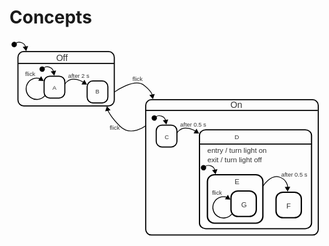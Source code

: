 # Concepts

<style>
  .state {
    fill: none; stroke: rgb(0, 0, 0); stroke-width: 3;
  }
</style>

<svg viewBox="-111.18638610839844 -43.07823944091797 858.5973510742188 549.2330322265625" width="858.5973510742188" height="549.2330322265625" xmlns="http://www.w3.org/2000/svg" xmlns:bx="https://boxy-svg.com">
  <g transform="matrix(1, 0, 0, 1, 0, 0)">
    <g>
      <rect x="-88.152" y="-10.866" width="262.559" height="148.015" class="state" rx="15.659" ry="15.659"/>
      <path style="fill: rgb(216, 216, 216); stroke: rgb(0, 0, 0); stroke-width: 3;" d="M -87.235 21.511 L 173.872 21.511"/>
      <text x="15.955" y="14.711" style="fill: rgb(51, 51, 51); font-family: sans-serif; font-size: 24px; stroke-width: 3px; white-space: pre;">Off</text>
    </g>
    <g transform="matrix(1, 0, 0, 1, -2, 10)">
      <rect x="-14.856" y="46.198" width="56.462" height="59.889" class="state" rx="15.659" ry="15.659"/>
      <text x="8.117" y="83.687" style="fill: rgb(51, 51, 51); font-family: sans-serif; font-size: 16px; white-space: pre;">A</text>
    </g>
    <g transform="matrix(1, 0, 0, 1, -2, 10)">
      <rect x="102.478" y="59.132" width="56.462" height="59.889" class="state" rx="15.659" ry="15.659"/>
      <text x="125.183" y="93.983" style="fill: rgb(51, 51, 51); font-family: sans-serif; font-size: 16px; white-space: pre;">B</text>
    </g>
    <g transform="matrix(1, 0, 0, 1, -2, 10)">
      <path d="M 52.991 13.003 L 60.431 25.89 L 45.55 25.89 L 52.991 13.003 Z" style="" transform="matrix(0.999043, 0.043751, -0.043751, 0.999043, -75.254522, 30.734625)" bx:shape="triangle 45.55 13.003 14.881 12.887 0.5 0 1@5e4c3892"/>
      <text x="-66.43" y="46.318" style="fill: rgb(51, 51, 51); font-family: sans-serif; font-size: 16px; white-space: pre;">flick</text>
      <path d="M 461.164 554.224 A 63.697 63.697 0 1 1 383.028 484.088 L 383.263 485.06 A 62.697 62.697 0 1 0 460.172 554.095 Z" style="fill: none; stroke: rgb(0, 0, 0); stroke-width: 4.35656;" transform="matrix(0.382873, 0.253299, -0.253299, 0.382873, -48.968494, -229.270981)" bx:shape="pie 398 546 62.697 63.697 97.418 346.405 1@eb644306"/>
    </g>
    <g transform="matrix(1, 0, 0, 1, -2, 10)">
      <text x="50.45" y="50.987" style="fill: rgb(51, 51, 51); font-family: sans-serif; font-size: 16px; white-space: pre;">after 2 s</text>
      <path style="stroke: rgb(0, 0, 0); fill: none; stroke-width: 2;" d="M 41.869 67.712 C 41.869 67.712 48.971 54.864 64.596 54.485 C 80.221 54.106 92.077 62.89 92.077 62.89"/>
      <path d="M 52.991 13.003 L 60.431 25.89 L 45.55 25.89 L 52.991 13.003 Z" style="" transform="matrix(0.999043, 0.043751, -0.043751, 0.999043, 42.678887, 40.822474)" bx:shape="triangle 45.55 13.003 14.881 12.887 0.5 0 1@5e4c3892"/>
    </g>
    <g transform="matrix(1, 0, 0, 1, -83.733116, -22.002293)">
      <ellipse style="" transform="matrix(0.6, 0.8, -0.8, 0.6, 66.684728, -8.839179)" cx="51.177" cy="44.699" rx="7.288" ry="7.288"/>
      <path style="stroke: rgb(0, 0, 0); fill: none; stroke-width: 2;" d="M 67.134 54.917 C 67.134 54.917 72.585 50.566 82.249 54.161 C 91.913 57.756 92.4 65.968 92.4 65.968"/>
      <path d="M 52.991 13.003 L 60.431 25.89 L 45.55 25.89 L 52.991 13.003 Z" style="" transform="matrix(0.646251, 0.763125, -0.763125, 0.64625, 75.1945, 14.086562)" bx:shape="triangle 45.55 13.003 14.881 12.887 0.5 0 1@5e4c3892"/>
    </g>
  </g>
  <g transform="matrix(1, 0, 0, 1, 189.96713256835935, 57.20753860473633)">
    <rect x="70.115" y="63.175" width="470.373" height="368.829" class="state" rx="15.659" ry="15.659"/>
    <path style="fill: rgb(216, 216, 216); stroke: rgb(0, 0, 0); stroke-width: 3;" d="M 69.114 92.333 L 538.599 92.333"/>
    <text x="301.192" y="85.533" style="fill: rgb(51, 51, 51); font-family: sans-serif; font-size: 24px; stroke-width: 3px; white-space: pre;">On</text>
    <g transform="matrix(1, 0, 0, 1, 113.589722, 86.11718)" style="">
      <rect x="-14.856" y="46.198" width="56.462" height="59.889" class="state" rx="15.659" ry="15.659"/>
      <text x="8.117" y="83.687" style="fill: rgb(51, 51, 51); font-family: sans-serif; font-size: 16px; white-space: pre;">C</text>
    </g>
    <g transform="matrix(1.088255, 0, 0, 0.979431, 105.147041, 87.333473)" style="">
      <rect x="102.478" y="59.132" width="280.677" height="275.145" class="state" rx="15.659" ry="15.659"/>
      <text x="190.183" y="84.983" style="fill: rgb(51, 51, 51); font-family: sans-serif; font-size: 16px; white-space: pre;">D</text>
      <path style="fill: rgb(216, 216, 216); stroke: rgb(0, 0, 0); stroke-width: 3;" d="M 103.909 98.587 L 382.579 98.587"/>
      <text x="338.951" y="282.095" style="fill: rgb(51, 51, 51); font-family: sans-serif; font-size: 16px; white-space: pre;" transform="matrix(1.121833, 0, 0, 1.186524, -258.007111, -211.823074)">entry / turn light on</text>
      <text x="339.122" y="304.213" style="fill: rgb(51, 51, 51); font-family: sans-serif; font-size: 16px; white-space: pre;" transform="matrix(1.121833, 0, 0, 1.186524, -258.007111, -211.823074)">exit / turn light off</text>
      <g transform="matrix(1.121833, 0, 0, 1.186524, 310.942169, 177.960098)" style="">
        <rect x="-14.856" y="46.198" width="56.462" height="59.889" class="state"  rx="15.659" ry="15.659"/>
        <text x="8.117" y="83.687" style="fill: rgb(51, 51, 51); font-family: sans-serif; font-size: 16px; stroke-width: 2.51788px; white-space: pre;">F</text>
      </g>
      <g transform="matrix(0.918902, 0, 0, 1.021, 195.622757, 175.841202)" style="">
        <text x="121.45" y="12.987" style="fill: rgb(51, 51, 51); font-family: sans-serif; font-size: 16px; white-space: pre;">after 0.5 s</text>
        <path style="stroke: rgb(0, 0, 0); fill: none; stroke-width: 2;" d="M 71.687 39.154 C 71.687 39.154 92.319 7.004 115.539 14.037 C 138.759 21.07 139.277 42.529 139.277 42.529"/>
        <path d="M 52.991 13.003 L 60.431 25.89 L 45.55 25.89 L 52.991 13.003 Z" style="" transform="matrix(-0.999584, 0.02884, -0.028843, -0.999584, 192.297647, 65.478925)" bx:shape="triangle 45.55 13.003 14.881 12.887 0.5 0 1@5e4c3892"/>
      </g>
      <g transform="matrix(1.121833, 0, 0, 1.186524, 139.043976, 129.335999)" style="">
        <rect x="-14.856" y="46.198" width="123.796" height="113.514" class="state" rx="15.659" ry="15.659"/>
        <text x="45.795" y="68.201" style="fill: rgb(51, 51, 51); font-family: sans-serif; font-size: 16px; white-space: pre;">E</text>
        <g transform="matrix(1, 0, 0, 1, 52.648926, 38.037197)" style="">
          <rect x="-14.856" y="46.198" width="56.462" height="59.889" class="state" rx="15.659" ry="15.659"/>
          <text x="8.117" y="83.687" style="fill: rgb(51, 51, 51); font-family: sans-serif; font-size: 16px; stroke-width: 2.51788px; white-space: pre;">G</text>
        </g>
        <g transform="matrix(0.819108, 0, 0, 0.860497, 49.612343, 53.377678)">
          <path d="M 52.991 13.003 L 60.431 25.89 L 45.55 25.89 L 52.991 13.003 Z" style="" transform="matrix(0.999043, 0.043751, -0.043751, 0.999043, -75.254522, 30.734625)" bx:shape="triangle 45.55 13.003 14.881 12.887 0.5 0 1@5e4c3892"/>
          <text x="-66.43" y="46.318" style="fill: rgb(51, 51, 51); font-family: sans-serif; font-size: 16px; white-space: pre;">flick</text>
          <path d="M 461.164 554.224 A 63.697 63.697 0 1 1 383.028 484.088 L 383.263 485.06 A 62.697 62.697 0 1 0 460.172 554.095 Z" style="fill: none; stroke: rgb(0, 0, 0); stroke-width: 4.35656;" transform="matrix(0.382873, 0.253299, -0.253299, 0.382873, -48.968494, -229.270981)" bx:shape="pie 398 546 62.697 63.697 97.418 346.405 1@eb644306"/>
        </g>
      </g>
      <g transform="matrix(0.918902, 0, 0, 1.021001, 55.977158, 104.368713)" style="">
        <ellipse style="" transform="matrix(0.6, 0.8, -0.8, 0.6, 66.684728, -8.839179)" cx="51.177" cy="44.699" rx="7.288" ry="7.288"/>
        <path style="stroke: rgb(0, 0, 0); fill: none; stroke-width: 2;" d="M 67.134 54.917 C 67.134 54.917 72.585 50.566 82.249 54.161 C 91.913 57.756 92.4 65.968 92.4 65.968"/>
        <path d="M 52.991 13.003 L 60.431 25.89 L 45.55 25.89 L 52.991 13.003 Z" style="" transform="matrix(0.646251, 0.763125, -0.763125, 0.64625, 75.1945, 14.086562)" bx:shape="triangle 45.55 13.003 14.881 12.887 0.5 0 1@5e4c3892"/>
      </g>
    </g>
    <g transform="matrix(1, 0, 0, 1, 113.589722, 86.11718)" style="">
      <text x="50.45" y="50.987" style="fill: rgb(51, 51, 51); font-family: sans-serif; font-size: 16px; white-space: pre;">after 0.5 s</text>
      <path style="stroke: rgb(0, 0, 0); fill: none; stroke-width: 2;" d="M 41.869 67.712 C 41.869 67.712 48.971 54.864 64.596 54.485 C 80.221 54.106 92.077 62.89 92.077 62.89"/>
      <path d="M 52.991 13.003 L 60.431 25.89 L 45.55 25.89 L 52.991 13.003 Z" style="" transform="matrix(0.999043, 0.043751, -0.043751, 0.999043, 42.678887, 40.822474)" bx:shape="triangle 45.55 13.003 14.881 12.887 0.5 0 1@5e4c3892"/>
    </g>
    <g transform="matrix(1, 0, 0, 1, 31.8566, 54.114891)" style="">
      <ellipse style="" transform="matrix(0.6, 0.8, -0.8, 0.6, 66.684728, -8.839179)" cx="51.177" cy="44.699" rx="7.288" ry="7.288"/>
      <path style="stroke: rgb(0, 0, 0); fill: none; stroke-width: 2;" d="M 67.134 54.917 C 67.134 54.917 72.585 50.566 82.249 54.161 C 91.913 57.756 92.4 65.968 92.4 65.968"/>
      <path d="M 52.991 13.003 L 60.431 25.89 L 45.55 25.89 L 52.991 13.003 Z" style="" transform="matrix(0.646251, 0.763125, -0.763125, 0.64625, 75.1945, 14.086562)" bx:shape="triangle 45.55 13.003 14.881 12.887 0.5 0 1@5e4c3892"/>
    </g>
  </g>
  <g transform="matrix(1, 0, 0, 1, 0, -7.105427357601002e-15)">
    <path style="stroke: rgb(0, 0, 0); fill: none; stroke-width: 2; stroke-linejoin: round; stroke-linecap: round;" d="M 150.132 181.757 C 150.132 181.757 182.523 143.191 217.793 165.592 C 253.063 187.993 260.885 202.868 260.885 202.868" transform="matrix(-0.97679, -0.2142, 0.2142, -0.97679, 367.534245, 401.290093)"/>
    <text x="161.796" y="201.503" style="fill: rgb(51, 51, 51); font-family: sans-serif; font-size: 16px; white-space: pre;">flick</text>
    <path d="M 52.991 13.003 L 60.431 25.89 L 45.55 25.89 L 52.991 13.003 Z" style="" transform="matrix(-0.663706, -0.747994, 0.747995, -0.663706, 175.069181, 200.382307)" bx:shape="triangle 45.55 13.003 14.881 12.887 0.5 0 1@5e4c3892"/>
  </g>
  <g transform="matrix(1, 0, 0, 1, 0, -7.105427357601002e-15)">
    <path style="stroke: rgb(0, 0, 0); fill: none; stroke-width: 2; stroke-linejoin: round; stroke-linecap: round;" d="M 174.949 99.415 C 174.949 99.415 229.086 60.204 255.198 80.721 C 281.31 101.238 278.268 111.287 278.268 111.287"/>
    <path d="M 52.991 13.003 L 60.431 25.89 L 45.55 25.89 L 52.991 13.003 Z" style="" transform="matrix(0.65779, 0.753202, -0.7532, 0.657792, 259.547486, 56.194117)" bx:shape="triangle 45.55 13.003 14.881 12.887 0.5 0 1@5e4c3892"/>
    <text x="224.003" y="70.158" style="fill: rgb(51, 51, 51); font-family: sans-serif; font-size: 16px; white-space: pre;">flick</text>
  </g>
  <g transform="matrix(1, 0, 0, 1, -160.04922485351562, -89.05534362792969)">
    <ellipse style="" transform="matrix(0.6, 0.8, -0.8, 0.6, 66.684728, -8.839179)" cx="51.177" cy="44.699" rx="7.288" ry="7.288"/>
    <path style="stroke: rgb(0, 0, 0); fill: none; stroke-width: 2;" d="M 67.134 54.917 C 67.134 54.917 72.585 50.566 82.249 54.161 C 91.913 57.756 92.4 65.968 92.4 65.968"/>
    <path d="M 52.991 13.003 L 60.431 25.89 L 45.55 25.89 L 52.991 13.003 Z" style="" transform="matrix(0.646251, 0.763125, -0.763125, 0.64625, 75.1945, 14.086562)" bx:shape="triangle 45.55 13.003 14.881 12.887 0.5 0 1@5e4c3892"/>
  </g>
</svg>

